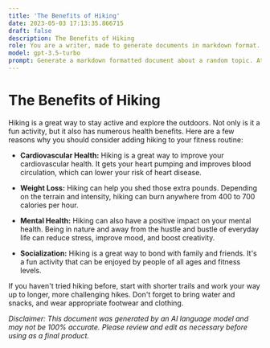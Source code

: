 ```yaml
---
title: 'The Benefits of Hiking'
date: 2023-05-03 17:13:35.866715
draft: false
description: The Benefits of Hiking
role: You are a writer, made to generate documents in markdown format. It is very important that all of the documents you generate are in valid markdown format.
model: gpt-3.5-turbo
prompt: Generate a markdown formatted document about a random topic. At the bottom, include a disclaimer explaining that the document was generated by you. The first line of the document should be the title. Make sure that the entire document is in proper markdown format, using a mix of various tags to make the document visually appealing.
---
```


# The Benefits of Hiking 

Hiking is a great way to stay active and explore the outdoors. Not only is it a fun activity, but it also has numerous health benefits. Here are a few reasons why you should consider adding hiking to your fitness routine:

- **Cardiovascular Health:** Hiking is a great way to improve your cardiovascular health. It gets your heart pumping and improves blood circulation, which can lower your risk of heart disease.

- **Weight Loss:** Hiking can help you shed those extra pounds. Depending on the terrain and intensity, hiking can burn anywhere from 400 to 700 calories per hour.

- **Mental Health:** Hiking can also have a positive impact on your mental health. Being in nature and away from the hustle and bustle of everyday life can reduce stress, improve mood, and boost creativity.

- **Socialization:** Hiking is a great way to bond with family and friends. It's a fun activity that can be enjoyed by people of all ages and fitness levels.

If you haven't tried hiking before, start with shorter trails and work your way up to longer, more challenging hikes. Don't forget to bring water and snacks, and wear appropriate footwear and clothing.

_Disclaimer: This document was generated by an AI language model and may not be 100% accurate. Please review and edit as necessary before using as a final product._